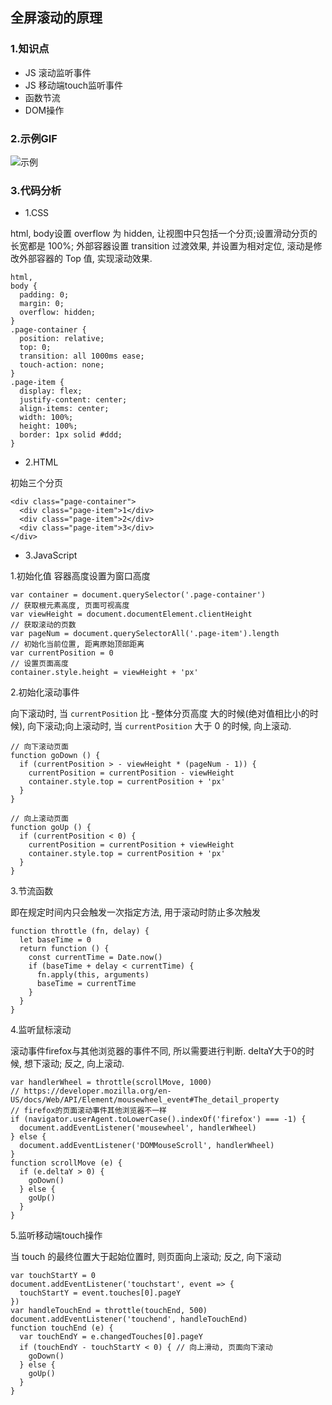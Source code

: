 ## 全屏滚动的原理

### 1.知识点
* JS 滚动监听事件
* JS 移动端touch监听事件
* 函数节流
* DOM操作

### 2.示例GIF
![示例](https://user-images.githubusercontent.com/10903843/63244980-775ada00-c291-11e9-9da9-be713eb8c347.gif)

### 3.代码分析

* 1.CSS


html, body设置 overflow 为 hidden, 让视图中只包括一个分页;设置滑动分页的长宽都是 100%; 外部容器设置 transition 过渡效果, 并设置为相对定位, 滚动是修改外部容器的 Top 值, 实现滚动效果.
```
html,
body {
  padding: 0;
  margin: 0;
  overflow: hidden;
}
.page-container {
  position: relative;
  top: 0;
  transition: all 1000ms ease;
  touch-action: none;
}
.page-item {
  display: flex;
  justify-content: center;
  align-items: center;
  width: 100%;
  height: 100%;
  border: 1px solid #ddd;
}
```

* 2.HTML


初始三个分页
```
<div class="page-container">
  <div class="page-item">1</div>
  <div class="page-item">2</div>
  <div class="page-item">3</div>
</div>
```

* 3.JavaScript


1.初始化值
容器高度设置为窗口高度
```
var container = document.querySelector('.page-container')
// 获取根元素高度, 页面可视高度
var viewHeight = document.documentElement.clientHeight
// 获取滚动的页数
var pageNum = document.querySelectorAll('.page-item').length
// 初始化当前位置, 距离原始顶部距离
var currentPosition = 0
// 设置页面高度
container.style.height = viewHeight + 'px'
```

2.初始化滚动事件

向下滚动时, 当 `currentPosition` 比 -整体分页高度 大的时候(绝对值相比小的时候), 向下滚动;向上滚动时, 当 `currentPosition` 大于 0 的时候, 向上滚动.
```
// 向下滚动页面
function goDown () {
  if (currentPosition > - viewHeight * (pageNum - 1)) {
    currentPosition = currentPosition - viewHeight
    container.style.top = currentPosition + 'px'
  }
}

// 向上滚动页面
function goUp () {
  if (currentPosition < 0) {
    currentPosition = currentPosition + viewHeight
    container.style.top = currentPosition + 'px'
  }
}
```

3.节流函数

即在规定时间内只会触发一次指定方法, 用于滚动时防止多次触发
```
function throttle (fn, delay) {
  let baseTime = 0
  return function () {
    const currentTime = Date.now()
    if (baseTime + delay < currentTime) {
      fn.apply(this, arguments)
      baseTime = currentTime
    }
  }
}
```

4.监听鼠标滚动

滚动事件firefox与其他浏览器的事件不同, 所以需要进行判断. deltaY大于0的时候, 想下滚动; 反之, 向上滚动.
```
var handlerWheel = throttle(scrollMove, 1000)
// https://developer.mozilla.org/en-US/docs/Web/API/Element/mousewheel_event#The_detail_property
// firefox的页面滚动事件其他浏览器不一样
if (navigator.userAgent.toLowerCase().indexOf('firefox') === -1) {
  document.addEventListener('mousewheel', handlerWheel)
} else {
  document.addEventListener('DOMMouseScroll', handlerWheel)
}
function scrollMove (e) {
  if (e.deltaY > 0) {
    goDown()
  } else {
    goUp()
  }
}
```
5.监听移动端touch操作

当 touch 的最终位置大于起始位置时, 则页面向上滚动; 反之, 向下滚动
```
var touchStartY = 0
document.addEventListener('touchstart', event => {
  touchStartY = event.touches[0].pageY
})
var handleTouchEnd = throttle(touchEnd, 500)
document.addEventListener('touchend', handleTouchEnd)
function touchEnd (e) {
  var touchEndY = e.changedTouches[0].pageY
  if (touchEndY - touchStartY < 0) { // 向上滑动, 页面向下滚动
    goDown()
  } else {
    goUp()
  }
}
```